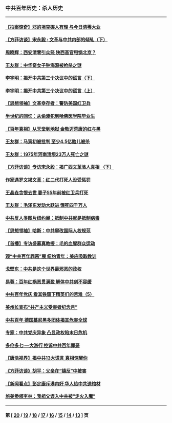 ### 中共百年历史：杀人历史
---
#### [【拍案惊奇】邓的坦克碾人有理 与今日清零大业](../../pages/nf1176106/n13729574.md?07240430) 
#### [【方菲访谈】宋永毅 : 文革与中共内部的倾轧（下）](../../pages/nf1176106/n13486836.md?07240430) 
#### [周晓辉：西安清零引众怒 陕西高官甩锅北京？](../../pages/nf1176106/n13484627.md?07240430) 
#### [王友群：中华奇女子钟海源被枪杀之谜](../../pages/nf1176106/n13430555.md?07240430) 
#### [李宇明：揭开中共第三个决议中的谎言（下）](../../pages/nf1176106/n13389389.md?07240430) 
#### [李宇明：揭开中共第三个决议中的谎言（上）](../../pages/nf1176106/n13388697.md?07240430) 
#### [【思想领袖】文革幸存者：警防美国红卫兵](../../pages/nf1176106/n13339289.md?07240430) 
#### [半世纪的回忆：从偷渡犯到哈佛医学院毕业生](../../pages/nf1176106/n13345328.md?07240430) 
#### [【百年真相】从天堂到地狱 金敬迈荒唐的红与黑](../../pages/nf1176106/n13336995.md?07240430) 
#### [王友群：马寅初被批判 至少4.5亿胎儿被杀](../../pages/nf1176106/n13260313.md?07240430) 
#### [王友群：1975年河南溃坝23万人死亡之谜](../../pages/nf1176106/n13231576.md?07240430) 
#### [【方菲访谈】专访宋永毅：揭广西文革骇人真相 （下）](../../pages/nf1176106/n13209074.md?07240430) 
#### [作家遇罗文揭文革：红二代打死人没受惩罚](../../pages/nf1176106/n13205254.md?07240430) 
#### [王晶垚含恨去世 妻子55年前被红卫兵打死](../../pages/nf1176106/n13203590.md?07240430) 
#### [王友群：毛泽东发动大跃进 饿死四千万人](../../pages/nf1176106/n13177158.md?07240430) 
#### [中共反人类图片纽约展：抵制中共就是抵制病毒](../../pages/nf1176106/n13115371.md?07240430) 
#### [【思想领袖】哈斯：中共窜改国际人权规范](../../pages/nf1176106/n13053647.md?07240430) 
#### [【首播】专访盛慕真教授：毛的血腥群众运动](../../pages/nf1176106/n13091782.md?07240430) 
#### [观“中共百年罪恶”展 纽约青年：美应吸取教训](../../pages/nf1176106/n13085246.md?07240430) 
#### [戈壁东：中共是这个世界最邪恶的政权](../../pages/nf1176106/n13085641.md?07240430) 
#### [易蓉：百年红祸恶贯满盈 解体中共刻不容缓](../../pages/nf1176106/n13084455.md?07240430) 
#### [中共百年党庆 看其铁窗下精英们的苦难（5）](../../pages/nf1176106/n13076766.md?07240430) 
#### [美州长宣布“共产主义受害者纪念月”](../../pages/nf1176106/n13074024.md?07240430) 
#### [中共百年 德国慕尼黑多团体揭其危害全球](../../pages/nf1176106/n13068873.md?07240430) 
#### [专家：中共党庆异象 凸显政权陷末日危机](../../pages/nf1176106/n13067084.md?07240430) 
#### [多伦多七·一大游行 控诉中共百年罪恶](../../pages/nf1176106/n13062043.md?07240430) 
#### [【唐浩视界】揭中共13大谎言 真相惊醒你](../../pages/nf1176106/n13065208.md?07240430) 
#### [《方菲访谈》胡平：父亲在“镇反”中被害](../../pages/nf1176106/n13064114.md?07240430) 
#### [【新闻看点】彭定康斥港内奸 华人给中共送棺材](../../pages/nf1176106/n13064230.md?07240430) 
#### [旅美侨领李林：我祖父误入中共被“走火入魔”](../../pages/nf1176106/n13062777.md?07240430) 

---
#### 第 [ [20](./20.md?07240430) / [19](./19.md?07240430) / [18](./18.md?07240430) / [17](./17.md?07240430) / [16](./16.md?07240430) / [15](./15.md?07240430) / [14](./14.md?07240430) / [13](./13.md?07240430) ] 页
